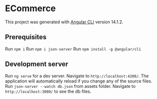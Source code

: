 # ECommerce

This project was generated with [Angular CLI](https://github.com/angular/angular-cli) version 14.1.2.

## Prerequisites

Run `npm i`
Run `npm i json-server`
Run `npm install -g @angular/cli`

## Development server

Run `ng serve` for a dev server. Navigate to `http://localhost:4200/`. The application will automatically reload if you change any of the source files.
Run `json-server --watch db.json` from assets folder. Navigate to `http://localhost:3000/` to see the db files.
